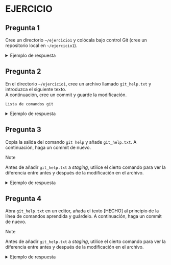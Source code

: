 # EJERCICIO



## Pregunta 1
Cree un directorio `~/ejercicio1` y colócala bajo control Git (cree un repositorio local en `~/ejercicio1`).

<details>
<summary>Ejemplo de respuesta</summary>

![image](https://github.com/user-attachments/assets/a8000c2a-860e-42a1-962d-5b39fcf7aa4b)

</details>

## Pregunta 2
En el directorio `~/ejercicio1`, cree un archivo llamado `git_help.txt` y introduzca el siguiente texto.<br>
A continuación, cree un commit y guarde la modificación.
```
Lista de comandos git

```

<details>
<summary>Ejemplo de respuesta</summary>

![image](https://github.com/user-attachments/assets/fe61c123-3c6b-4b8b-8a32-38187f091bb1)

</details>


## Pregunta 3
Copia la salida del comando `git help` y añade `git_help.txt`. A continuación, haga un commit de nuevo.

> [!NOTE]
>  Antes de añadir `git_help.txt` a _staging_, utilice el cierto comando para ver la diferencia entre antes y después de la modificación en el archivo.

<details>
<summary>Ejemplo de respuesta</summary>

<img width="471" alt="0322_eje3" src="https://github.com/user-attachments/assets/04ce4663-b6ff-4363-8143-0ca20d6757c9" />

</details>


## Pregunta 4
Abra `git_help.txt` en un editor, añada el texto [HECHO] al principio de la línea de comandos aprendida y guárdelo.
A continuación, haga un commit de nuevo.

> [!NOTE]
>  Antes de añadir `git_help.txt` a _staging_, utilice el cierto comando para ver la diferencia entre antes y después de la modificación en el archivo.

<details>
<summary>Ejemplo de respuesta</summary>

<img width="466" alt="0322_eje4" src="https://github.com/user-attachments/assets/2953832f-9afd-439e-9741-4639bfa7a36d" />

</details>
